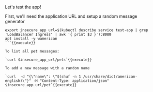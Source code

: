 

Let's test the app!

First, we'll need the application URL and setup a random message generator

```
export insecure_app_url=$(kubectl describe service test-app | grep 'LoadBalancer Ingress' | awk '{ print $3 }'):8080
apt install -y wamerican
```{{execute}}

To list all pet messages:

`curl $insecure_app_url/pets`{{execute}}

To add a new message with a random name

`curl  -d "{\"name\": \"$(shuf -n 1 /usr/share/dict/american-english)\"}" -H "Content-Type: application/json" $insecure_app_url/pet`{{execute}}
